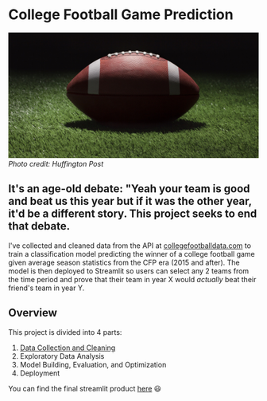 # College Football Game Prediction
![](/images/cover_photo.jpg)
*Photo credit: Huffington Post*

## It's an age-old debate: "Yeah your team is good and beat us this year but if it was the other year, it'd be a different story. This project seeks to end that debate.

I've collected and cleaned data from the API at [collegefootballdata.com](https://www.collegefootballdata.com/) to train a classification model predicting the winner of a college football game given average season statistics from the CFP era (2015 and after). The model is then deployed to Streamlit so users can select any 2 teams from the time period and prove that their team in year X would *actually* beat their friend's team in year Y.

## Overview
This project is divided into 4 parts:
1. [Data Collection and Cleaning](https://github.com/DImsirovic/cfb_game_prediction/blob/main/data_collection.md)
2. Exploratory Data Analysis
3. Model Building, Evaluation, and Optimization
4. Deployment

You can find the final streamlit product [here](https://github.com/DImsirovic/cfb_game_prediction) :smiley:

